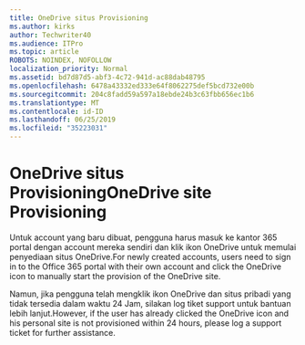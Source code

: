 ```yaml
---
title: OneDrive situs Provisioning
ms.author: kirks
author: Techwriter40
ms.audience: ITPro
ms.topic: article
ROBOTS: NOINDEX, NOFOLLOW
localization_priority: Normal
ms.assetid: bd7d87d5-abf3-4c72-941d-ac88dab48795
ms.openlocfilehash: 6478a43332ed333e64f8062275def5bcd732e00b
ms.sourcegitcommit: 204c8fadd59a597a18ebde24b3c63fbb656ec1b6
ms.translationtype: MT
ms.contentlocale: id-ID
ms.lasthandoff: 06/25/2019
ms.locfileid: "35223031"
---
```

# <a name="onedrive-site-provisioning"></a><span data-ttu-id="dfcd6-102">OneDrive situs Provisioning</span><span class="sxs-lookup"><span data-stu-id="dfcd6-102">OneDrive site Provisioning</span></span>

<span data-ttu-id="dfcd6-103">Untuk account yang baru dibuat, pengguna harus masuk ke kantor 365 portal dengan account mereka sendiri dan klik ikon OneDrive untuk memulai penyediaan situs OneDrive.</span><span class="sxs-lookup"><span data-stu-id="dfcd6-103">For newly created accounts, users need to sign in to the Office 365 portal with their own account and click the OneDrive icon to manually start the provision of the OneDrive site.</span></span>

<span data-ttu-id="dfcd6-104">Namun, jika pengguna telah mengklik ikon OneDrive dan situs pribadi yang tidak tersedia dalam waktu 24 Jam, silakan log tiket support untuk bantuan lebih lanjut.</span><span class="sxs-lookup"><span data-stu-id="dfcd6-104">However, if the user has already clicked the OneDrive icon and his personal site is not provisioned within 24 hours, please log a support ticket for further assistance.</span></span>

